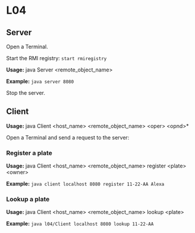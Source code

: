 # L04

## Server

Open a Terminal.

Start the RMI registry: ```start rmiregistry```

**Usage:** java Server \<remote_object_name\>

**Example:** ```java server 8080```

Stop the server.


## Client

**Usage:** java Client \<host_name\> \<remote_object_name\> \<oper\> \<opnd\>*

Open a Terminal and send a request to the server:

### Register a plate

**Usage:** java Client \<host_name\> \<remote_object_name\> register \<plate\> \<owner\>

**Example:** ```java client localhost 8080 register 11-22-AA Alexa```


### Lookup a plate

**Usage:** java Client \<host_name\> \<remote_object_name\> lookup \<plate\>

**Example:** ```java l04/Client localhost 8080 lookup 11-22-AA```
